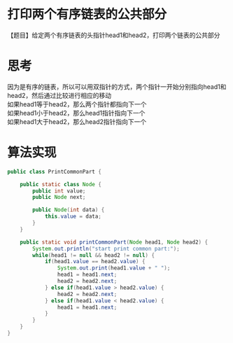 # 打印两个有序链表的公共部分  
【题目】给定两个有序链表的头指针head1和head2，打印两个链表的公共部分 

# 思考  
因为是有序的链表，所以可以用双指针的方式，两个指针一开始分别指向head1和head2，然后通过比较进行相应的移动  
如果head1等于head2，那么两个指针都指向下一个   
如果head1小于head2，那么head1指针指向下一个   
如果head1大于head2，那么head2指针指向下一个     

# 算法实现  
```java
public class PrintCommonPart {

    public static class Node {
        public int value;
        public Node next;

        public Node(int data) {
            this.value = data;
        }
    }

	public static void printCommonPart(Node head1, Node head2) {
		System.out.println("start print common part:");
		while(head1 != null && head2 != null) {
			if(head1.value == head2.value) {
				System.out.print(head1.value + " ");
				head1 = head1.next;
				head2 = head2.next;
			} else if(head1.value > head2.value) {
				head2 = head2.next;
			} else if(head1.value < head2.value) {
				head1 = head1.next;
			}
		}
	}
}
```